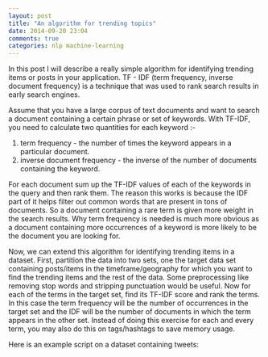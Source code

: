```yaml
---
layout: post
title: "An algorithm for trending topics"
date: 2014-09-20 23:04
comments: true
categories: nlp machine-learning
---
```


In this post I will describe a really simple algorithm for identifying trending items or posts in your application. TF - IDF (term frequency, inverse document frequency) is a technique that was used to rank search results in early search engines. 

Assume that you have a large corpus of text documents and want to search a document containing a certain phrase or set of keywords. With TF-IDF, you need to calculate two quantities for each keyword :- 
1. term frequency - the number of times the keyword appears in a particular document.
2. inverse document frequency - the inverse of the number of documents containing the keyword. 

For each document sum up the TF-IDF values of each of the keywords in the query and then rank them. The reason this works is because the IDF part of it helps filter out common words that are present in tons of documents. So a document containing a rare term is given more weight in the search results. Why term frequency is needed is much more obvious as a document containing more occurrences of a keyword is more likely to be the document you are looking for.

Now, we can extend this algorithm for identifying trending items in a dataset. First, partition the data into two sets, one the target data set containing posts/items in the timeframe/geography for which you want to find the trending items and the rest of the data. Some preprocessing like removing stop words and stripping punctuation would be useful. Now for each of the terms in the target set, find its TF-IDF score and rank the terms. In this case the term frequency will be the number of occurrences in the target set and the IDF will be the number of documents in which the term appears in the other set. Instead of doing this exercise for each and every term, you may also do this on tags/hashtags to save memory usage.

Here is an example script on a dataset containing tweets:

<script src="https://gist.github.com/vivekn/9dfd1f23ce111b12c8ef.js"></script>
